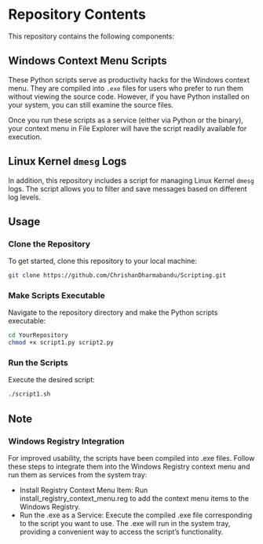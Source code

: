 # Repository Contents

This repository contains the following components:

## Windows Context Menu Scripts
These Python scripts serve as productivity hacks for the Windows context menu. They are compiled into `.exe` files for users who prefer to run them without viewing the source code. However, if you have Python installed on your system, you can still examine the source files.

Once you run these scripts as a service (either via Python or the binary), your context menu in File Explorer will have the script readily available for execution.

## Linux Kernel `dmesg` Logs
In addition, this repository includes a script for managing Linux Kernel `dmesg` logs. The script allows you to filter and save messages based on different log levels.

## Usage

### Clone the Repository
To get started, clone this repository to your local machine:

```bash
git clone https://github.com/ChrishanDharmabandu/Scripting.git
```

### Make Scripts Executable

Navigate to the repository directory and make the Python scripts executable:
```bash
cd YourRepository
chmod +x script1.py script2.py
```

### Run the Scripts

Execute the desired script:
```bash
./script1.sh
```
## Note
### Windows Registry Integration
For improved usability, the scripts have been compiled into .exe files. Follow these steps to integrate them into the Windows Registry context menu and run them as services from the system tray:
- Install Registry Context Menu Item: Run install_registry_context_menu.reg to add the context menu items to the Windows Registry.
- Run the .exe as a Service: Execute the compiled .exe file corresponding to the script you want to use. The .exe will run in the system tray, providing a convenient way to access the script’s functionality.


